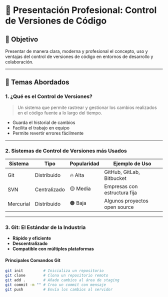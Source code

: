 # 🚀 Presentación Profesional: Control de Versiones de Código

## 🎯 Objetivo

Presentar de manera clara, moderna y profesional el concepto, uso y ventajas del control de versiones de código en entornos de desarrollo y colaboración.

---

## 🧠 Temas Abordados

### 1. ¿Qué es el Control de Versiones?

> Un sistema que permite rastrear y gestionar los cambios realizados en el código fuente a lo largo del tiempo.

- Guarda el historial de cambios
- Facilita el trabajo en equipo
- Permite revertir errores fácilmente

---

### 2. Sistemas de Control de Versiones más Usados

| Sistema    | Tipo         | Popularidad | Ejemplo de Uso                |
|------------|--------------|-------------|-------------------------------|
| Git        | Distribuido  | 🔥 Alta      | GitHub, GitLab, Bitbucket     |
| SVN        | Centralizado | 🟡 Media     | Empresas con estructura fija  |
| Mercurial  | Distribuido  | 🟠 Baja      | Algunos proyectos open source |

---

### 3. Git: El Estándar de la Industria

- **Rápido y eficiente**
- **Descentralizado**
- **Compatible con múltiples plataformas**

#### Principales Comandos Git

```bash
git init         # Inicializa un repositorio
git clone        # Clona un repositorio remoto
git add .        # Añade cambios al área de staging
git commit -m "" # Crea un commit con mensaje
git push         # Envía los cambios al servidor

